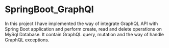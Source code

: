 # SpringBoot_GraphQl
In this project I have implemented the way of integrate GraphQL API with Spring Boot application and perform create, read and delete operations on MySql Database. 
It contain GraphQL query, mutation and the way of handle GraphQL exceptions.
